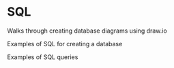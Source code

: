# SQL

Walks through creating database diagrams using draw.io

Examples of SQL for creating a database

Examples of SQL queries
